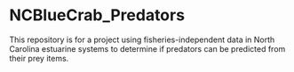 # NCBlueCrab_Predators

This repository is for a project using fisheries-independent data in North Carolina estuarine systems to determine if predators can be predicted from their prey items. 
